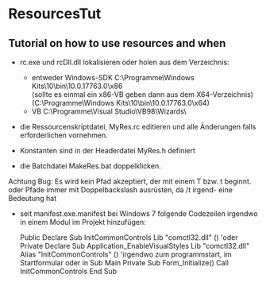 # ResourcesTut
## Tutorial on how to use resources and when  
* rc.exe und rcDll.dll lokalisieren oder holen aus dem Verzeichnis:
  - entweder Windows-SDK 
    C:\Programme\Windows Kits\10\bin\10.0.17763.0\x86\
    (sollte es einmal ein x86-VB geben dann aus dem X64-Verzeichnis)
    (C:\Programme\Windows Kits\10\bin\10.0.17763.0\x64\)
  - VB
    C:\Programme\Visual Studio\VB98\Wizards\

* die Ressourcenskriptdatei, MyRes.rc editieren und alle Änderungen 
  falls erforderlichen vornehmen.

* Konstanten sind in der Headerdatei MyRes.h definiert

* die Batchdatei MakeRes.bat doppelklicken.

Achtung Bug: 
Es wird kein Pfad akzeptiert, der mit einem T bzw. t beginnt.
oder Pfade immer mit Doppelbackslash ausrüsten, da /t irgend-
eine Bedeutung hat 

* seit manifest.exe.manifest
  bei Windows 7 folgende Codezeilen irgendwo in einem Modul im Projekt 
  hinzufügen:

  Public Declare Sub InitCommonControls Lib "comctl32.dll" () 
  'oder
  Private Declare Sub Application_EnableVisualStyles Lib "comctl32.dll" Alias "InitCommonControls" ()
  'irgendwo zum programmstart, im Startformular oder in Sub Main
  Private Sub Form_Initialize()
      Call InitCommonControls
  End Sub

